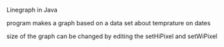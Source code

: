Linegraph in Java

program makes a graph based on a data set about temprature on dates

size of the graph can be changed by editing the setHiPixel and setWiPixel
